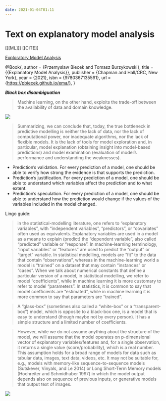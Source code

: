 ```yaml
---
date: 2021-01-04T01:11
---
```


# Text on explanatory model analysis

[[[ML]]]
[[CITE]]

[Exploratory Model Analysis](https://ema.drwhy.ai/)



@Book{,
  author = {Przemyslaw Biecek and Tomasz Burzykowski},
  title = {{Explanatory Model Analysis}},
  publisher = {Chapman and Hall/CRC, New York},
  year = {2021},
  isbn = {9780367135591},
  url = {https://pbiecek.github.io/ema/},
}


***Black box disambiguation***

> Machine learning, on the other hand, exploits the trade-off between the availability of data and domain knowledge. 

![](https://ema.drwhy.ai/figure/UMEPImportance.png)

> Summarizing, we can conclude that, today, the true bottleneck in predictive modelling is neither the lack of data, nor the lack of computational power, nor inadequate algorithms, nor the lack of flexible models. It is the lack of tools for model exploration and, in particular, model explanation (obtaining insight into model-based predictions) and model examination (evaluation of model’s performance and understanding the weaknesses).



* Prediction’s validation. For every prediction of a model, one should be able to verify how strong the evidence is that supports the prediction.
* Prediction’s justification. For every prediction of a model, one should be able to understand which variables affect the prediction and to what extent.
* Prediction’s speculation. For every prediction of a model, one should be able to understand how the prediction would change if the values of the variables included in the model changed.

Lingo guide:

> in the statistical-modelling literature, one refers to “explanatory variables”, with “independent variables”, “predictors”, or “covariates” often used as equivalents. Explanatory variables are used in a model as a means to explain (predict) the “dependent variable”, also called “predicted” variable or “response”. In machine-learning terminology, “input variables” or “features” are used to predict the “output” or “target” variable. In statistical modelling, models are “fit” to the data that contain “observations”, whereas in the machine-learning world a model is “trained” on a dataset that may contain “instances” or “cases”. When we talk about numerical constants that define a particular version of a model, in statistical modelling, we refer to model “coefficients”, while in machine learning it is more customary to refer to model “parameters”. In statistics, it is common to say that model coefficients are “estimated”, while in machine learning it is more common to say that parameters are “trained”.

> A “glass-box” (sometimes also called a “white-box” or a “transparent-box”) model, which is opposite to a black-box one, is a model that is easy to understand (though maybe not by every person). It has a simple structure and a limited number of 
coefficients.

> However, while we do not assume anything about the structure of the model, we will assume that the model operates on p-dimensional vector of explanatory variables/features and, for a single observation, it returns a single value (score/probability), which is a real number. This assumption holds for a broad range of models for data such as tabular data, images, text data, videos, etc. It may not be suitable for, e.g., models with memory-like sequence-to-sequence models (Sutskever, Vinyals, and Le 2014) or Long Short-Term Memory models (Hochreiter and Schmidhuber 1997) in which the model output depends also on sequence of previous inputs, or generative models that output text of images.

![](https://ema.drwhy.ai/figure/UMEPpiramide.png)
